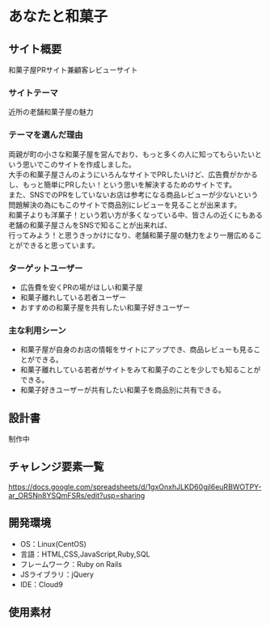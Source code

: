 # あなたと和菓子

## サイト概要
和菓子屋PRサイト兼顧客レビューサイト

### サイトテーマ
近所の老舗和菓子屋の魅力

### テーマを選んだ理由
両親が町の小さな和菓子屋を営んでおり、もっと多くの人に知ってもらいたいという思いでこのサイトを作成しました。<br />
大手の和菓子屋さんのようにいろんなサイトでPRしたいけど、広告費がかかるし、もっと簡単にPRしたい！という思いを解決するためのサイトです。<br />
また、SNSでのPRをしていないお店は参考になる商品レビューが少ないという問題解決の為にもこのサイトで商品別にレビューを見ることが出来ます。<br />
和菓子よりも洋菓子！という若い方が多くなっている中、皆さんの近くにもある老舗の和菓子屋さんをSNSで知ることが出来れば、<br />
行ってみよう！と思うきっかけになり、老舗和菓子屋の魅力をより一層広めることができると思っています。<br />

### ターゲットユーザー
- 広告費を安くPRの場がほしい和菓子屋
- 和菓子離れしている若者ユーザー
- おすすめの和菓子屋を共有したい和菓子好きユーザー

### 主な利用シーン
- 和菓子屋が自身のお店の情報をサイトにアップでき、商品レビューも見ることができる。
- 和菓子離れしている若者がサイトをみて和菓子のことを少しでも知ることができる。
- 和菓子好きユーザーが共有したい和菓子を商品別に共有できる。

## 設計書
制作中

## チャレンジ要素一覧
https://docs.google.com/spreadsheets/d/1gxOnxhJLKD60gjl6euRBWOTPY-ar_ORSNn8YSQmFSRs/edit?usp=sharing

## 開発環境
- OS：Linux(CentOS)
- 言語：HTML,CSS,JavaScript,Ruby,SQL
- フレームワーク：Ruby on Rails
- JSライブラリ：jQuery
- IDE：Cloud9

## 使用素材
